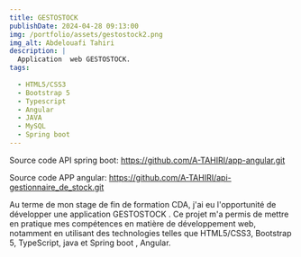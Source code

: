 ```yaml
---
title: GESTOSTOCK
publishDate: 2024-04-28 09:13:00
img: /portfolio/assets/gestostock2.png
img_alt: Abdelouafi Tahiri
description: |
  Application  web GESTOSTOCK.
tags:
  
  - HTML5/CSS3
  - Bootstrap 5
  - Typescript 
  - Angular
  - JAVA
  - MySQL
  - Spring boot
---
```

Source code  API spring boot: https://github.com/A-TAHIRI/app-angular.git

Source code  APP angular: https://github.com/A-TAHIRI/api-gestionnaire_de_stock.git

Au terme de mon stage de fin de formation CDA, j'ai eu l'opportunité de développer une application GESTOSTOCK . Ce projet m'a permis de mettre en pratique mes compétences en matière de développement web, notamment en utilisant des technologies telles que HTML5/CSS3, Bootstrap 5, TypeScript, java et Spring boot , Angular.
